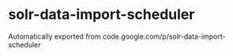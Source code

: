 # solr-data-import-scheduler
Automatically exported from code.google.com/p/solr-data-import-scheduler
